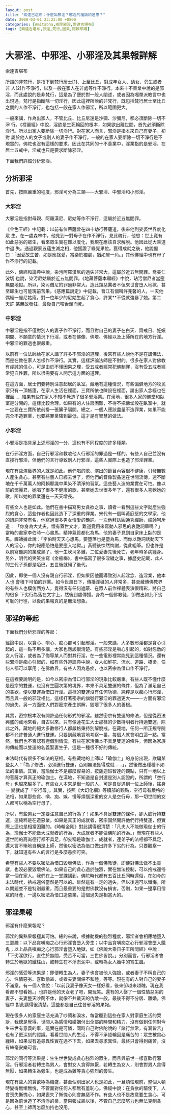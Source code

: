 ```yaml
---
layout: post
title: "索達吉堪布：什麼叫邪淫？邪淫的種類和過患？"
date: 2000-03-01 23:23:00 +0800
categories: [Amitabha,戒除邪淫,索達吉堪布]
tags: [索達吉堪布,邪淫,梵行,因果,阿賴耶識]
---
```



# 大邪淫、中邪淫、小邪淫及其果報詳解

索達吉堪布      

所謂的非梵行，是指下到梵行居士[1]、上至比丘，對成年女人、幼女、旁生或者非 人[2]作不淨行，以及一般在家人在非處等作不淨行。本來十不善業中說的是邪淫，而此處說的是非梵行，這是為了便於對一般人闡述，或者因為嘎單派教言中也 出現過。梵行是指斷除一切淫行，因此這裡所說的非梵行，既包括梵行居士至比丘之間的人作不淨行，也包括一般在家人作邪淫，所以範圍更大。        

一般來講，作為出家人，不管比丘、比丘尼還是沙彌、沙彌尼，都必須斷除一切不淨 行。《楞嚴經》中說，淫欲是生死輪回的根本，如果欲出離世間，首先必須斷除淫行。所以出家人要斷除一切淫行。對在家人而言，邪淫是指本來自己有妻子，卻對 屬於他人的女子或別人的妻子作不淨行。一般的在家人要斷除一切不淨行是不現實的，佛陀也沒有這樣的要求，因此在共同的十不善業中，淫業指的是邪淫，在居士五戒中，淫戒也只是要求斷除邪淫。        

下面我們詳細分析邪淫。      

## 分析邪淫

首先，按照嚴重的程度，邪淫可分為三類——大邪淫、中邪淫和小邪淫。      

### 大邪淫

大邪淫是指對母親、阿羅漢尼、尼姑等作不淨行，這屬於近五無間罪。      

《金色王經》中記載：以前有位菩薩曾在四十劫行菩薩道，後來他到娑婆世界度化眾 生。在一處森林中，他見到一對母子在作不淨行。見此醜行，他想：世上竟有如此惡劣的眾生，看來眾生實在難以度化，我現在應該自求解脫。他因此從大乘道中退 失。通過觀察五蘊生滅之相，他獲證了緣覺果位。獲得成就之後，他說偈曰：「因愛故生苦，如是應捨愛，當樂於獨處，猶如犀一角。」其他佛經中也有母子作不淨行的記載。      

此外，佛經和論典中說，染污阿羅漢尼的過失非常大，這屬於近五無間罪。喬美仁波切 也說，染污尼姑屬於近五無間罪。《地藏菩薩本願經》中說，玷污僧尼者當墮無間地獄。所以，染污僧尼的罪過非常大。造此類惡業者不但來世會墮入地獄，甚至即生也可能現前苦果。《感應篇說定》中記載，晉江有個叫許兆馨的人，一天他偶經一座尼姑庵，對一位年少的尼姑生起了貪心，許某**不從就強暴了她。第二天許 某無故發狂，最後自己咬舌頭而死。        

### 中邪淫

中邪淫是指不僅對別人的妻子作不淨行，而且對自己的妻子在白天、齋戒日、妊娠期間、不願意的情況下行淫，或者在佛像、佛塔、佛經以及上師所在的地方行淫。中邪淫的罪過也很嚴重。      

以前有一位法師給在家人講了許多不邪淫的道理，後來有些人說他不是在講佛法，而是在教在家人怎樣作不淨行。其實，這樣評論法師是不對的。很多在家人對佛教有虔誠的信心，可是由於不懂因果之理，受五戒者經常犯佛制罪，沒有受五戒者經常犯自性罪，所以很需要有人開示這方面的道理。        

在這方面，居士們要特別注意起居的臥室。藏地有這種情況，有些偏僻地方的牧民家只有一頂帳篷，在家人生活在裡面，三寶所依也陳設在裡面，請出家人念經也在裡面……結果有些在家人不知不覺造了很多邪淫業。在漢地，很多人家的佛堂和臥室是分開的，這樣比較合理。如果有的人住房困難，不得不把佛堂設在臥室中，就一定要在三寶所依前掛一張簾子隔開。總之，一個人應該盡量不造罪業，如果不能完全不造罪業，也要將罪業降到最低，這才是有智慧的做法。        

 
### 小邪淫 

小邪淫是指具足上述邪淫的一分，這也有不同程度的許多種類。

在行邪淫方面，自己行邪淫和教唆他人行邪淫的罪過是一樣的。有些人自己並沒有直接行邪淫，但他們的言行導致別人行邪淫，這些人實際上也造了邪淫罪業。        

現在有些演藝界的人就是如此。他們唱的歌、演出的節目內容很不健康，引發無數人產生貪心。甚至有些藝人已經去世了，但他們的音像製品還在世間流傳，還不斷地在千千萬萬人的阿賴耶識中熏染不清淨的習氣。這些藝人造的業實在可怕。像以前的鄧麗君，她唱了很多不健康的歌，甚至她去世很多年了，還有很多人喜歡她的歌，所以她的罪業還在一天天增長。        

有些文人也是如此。他們在書中描寫男女貪欲之事，讀者一看到這些文字就產生強烈的貪心，這些作者也因此造下了深重的罪業。宋代有一個叫黃庭堅的文學家，他的詩詞非常有名，他寫過很多男女情愛的艷詞。一次他拜訪圓通秀禪師，禪師呵斥道： 「你身為大丈夫，懷有蓋世文才，難道竟用來寫動人邪思的哀艷詞章嗎？」當時的畫家李伯時一心畫馬，精神氣質都化為馬，他的妻子見到自家床上臥的是馬。禪師據此說：「李伯時天天心想馬，要墮落也是墮為馬，而你以艷詞誘動天下人的淫心，你的報應恐怕是要墮入地獄。」黃聽後悚然悔謝，從此絕筆。但也許是以前寫艷詞的業成熟了，他一生坎坷多難，二位愛妻先後死亡，老年時多病纏身。另外，明代的笑笑生寫《金瓶梅》，書中描寫了很多淫穢之事，據歷史記載，此人的三代子孫都是啞巴，五世後就絕了後代。     

因此，即使一個人沒有親自行邪淫，但如果因他而導致別人起淫念、造淫業，他本人也 會積下可怕的罪業。如今世風日下，傳播淫穢的人非常多，甚至藏傳佛教界的有些人也模仿西方人，覺得沒有任何遮蔽、在眾人前作裸體表演很精彩，將自己的很多 下劣行為落在文字上，然後到處傳播。身為一個佛教徒，卻做出如此下劣可恥的行徑，以後的果報真的是無法想象。        

 
## 邪淫的等起

下面我們分析邪淫的等起：

經論中說，以貪心、嗔心、痴心都可引起邪淫。一般來講，大多數邪淫都是貪心引起的，這一點不用多講，大家也應該很清楚。有些邪淫是嗔心引起的，如對怨敵的女人行淫，或者為了侮辱某人而對其行淫，在一些電影裡常能見到這種情況。還有些邪淫是痴心引起的，如有些外道論典中說，女人如鮮花、流水、道路、橋梁，任何人都可以享用；在佛教界，有些人因為愚痴，也以密宗為借口作不淨行。      

在這裡要說明的是，如今以密宗為借口行邪淫的現象比較嚴重。有些人既不懂什麼是密宗的雙運，也沒有生圓次第的境界，本來不具足雙運的條件，但為了滿足自己的貪欲，便以雙運為借口行淫。這樣的雙運沒有任何功德，純粹是以痴心行邪淫，而且與一般的邪淫相比，這樣打著密宗的旗號行邪淫的罪過更大——一方面有邪淫的過失，另一方面使人們對密宗產生誤解，毀壞了很多人的善根。        

其實，密宗根本沒有開許過任何形式的邪淫。雖然密宗有雙運的修法，但是從密法興盛的藏地來看，自古以來，只有像蓮花生大士那樣的少數持明者行持過雙運，除此之外，藏地的絕大多數修行人都嚴格秉持別解脫戒。在藏地，任何一所正規寺院都不允許普通人進行雙運。只要到藏地實地考察一番，每個人就會明白這一點。當然，我們也不否認有極個別情況，有些在家活佛本不具足雙運的條件，但因為家族的傳統而以雙運的名義娶妻生子，這是一種很不好的傳統。        

末法時代有很多不如法的惡相。有些藏地的上師以「瑜伽士」的身份出現，欺騙某些女人：「為了修法，必須進行雙運，否則無法獲得成就……」，然後做出種種不如法的事情。其實，當瑜伽士不是那麼容易的，按薩迦班智達的觀點，只有一地以上的菩薩才算真正的瑜伽士。在漢地，不知道是自封還是別人認證的，所謂的「空行母」也越來越多了。有些女人本來是很一般的人，可是自從遇到一位上師後，搖身一 變就成了「空行母」。其實，按照《大幻化網》等續部的觀點，空行母有嚴格的法相，如果那些貪、嗔、痴、嫉、慢等煩惱深重的女人是空行母，那一切世間的女人都可以稱為空行母了。     

所以，有些男女一定要注意自己的行為了！如果不具足雙運的條件，卻大膽行持雙運，這純粹是在造惡業。如果是真正的成就者，密宗固然開許他們行持雙運，但實際上這也是相當困難的。《時輪金剛》對此講得很清楚：「凡夫人不能做瑜伽士的行為，瑜伽士不能做大成就者的行為，大成就者不能做佛陀的行為。」而現在有些人連世間的高尚德行都不具足，卻妄稱是瑜伽士、成就者，連弟子的法相都不具足，還大言不慚地自稱是上師，然後以密法為借口做出許多下劣的行為。只要觀察一下，就知道有些人的言行是多麼愚痴可笑。      

希望有些人不要以密法為借口毀壞佛法，作為一個佛教徒，即便對佛法做不出貢獻，也沒必要毀壞佛法。如果自己的貪心過於強烈，實在無法控制，可以捨戒還俗當一個在家人。我們在上一堂課講到，佛陀時代都有五百比丘同時還俗，在如今的末法時代，捨戒還俗當然是可以的。雖然這有一定的過失，但以後還可以懺悔，所以問題並不是特別嚴重，而且最重要的是對佛教沒有損害。否則，如果一邊享用僧眾的財產，一邊以密法為借口造惡業，這個過失是相當大的。        

##  邪淫果報

邪淫有什麼果報呢？

邪淫的異熟果報極其可怕。總的來說，根據動機的強烈程度，邪淫者會相應地墮入三惡趣：以下品貪嗔痴之心行邪淫會墮入旁生；以中品貪嗔痴之心行邪淫會墮入餓鬼；以上品貪嗔痴之心行邪淫會墮入地獄，如《佛說大乘日子王所問經》中說：「下劣淫欲行，直往於無間，受苦不可當，三世佛皆說。」分別而言，行邪淫者會轉生於地獄的鐵柱山，或轉生在不淨淤泥中，或轉為女人胎中的寄生蟲。      

邪淫的感受等流果是：即便轉生為人，妻子也會被他人強搶，或者妻子不稱自己的心、性情惡劣、喜歡偷盜，或者夫妻關係不和睦，等等。現在有的人對自己的妻子不滿意，有一個人曾說：「以前我妻子像天女一樣好看，後來卻越來越醜，現在我看都不想看她。」也許是他的天女老了吧，開玩笑。還有的人娶了一個性情惡劣的妻子，夫妻整天吵鬧不休，就像不共戴天的仇敵一般，最後不得不分居、離婚。佛經中 對此講得很清楚，這些都是自己往昔邪淫的果報。     

現在很多人的家庭生活充滿了吵鬧和淚水，每當聽到這些在家人對家庭生活的哭訴，我總是覺得，世間人為感情和婚姻付出全部的時間和精力，沒有做到任何對今生來世有意義的事，這實在是可憐，同時自己對佛陀說的「諸行無常，有漏皆苦」也有了更深刻的認識。看看世間人的生活，不得不承認輪回是痛苦的：眾生被貪心纏縛，如果沒有追尋異性實在過不下去，如果去尋求異性，最終只會得到痛苦，沒有絲毫安樂可言。      

邪淫的同行等流果是：生生世世變成貪心強烈的眾生，而且與前世一樣喜歡行邪淫。行邪淫者若轉生為男人，會對女人貪得無厭，若轉生為女人，則會對男人貪得無厭，如果轉生為旁生，也是成為雞等貪心強烈的旁生。        

現在有些人的貪欲極為熾盛，甚至個別出家人也是如此，一旦煩惱現前，整個人頓時變得無慚無愧，不管面對任何人都無有羞恥心。佛經中說：在貪欲的驅使下，人會喪失慚愧心，如果喪失了慚愧心則會無惡不作。有些人也不是故意要生貪心，可是因為前世造了不清淨的業，當果報成熟以後，不管自己怎麼努力也無法克制貪心，甚至上師再怎麼加持也沒用。        